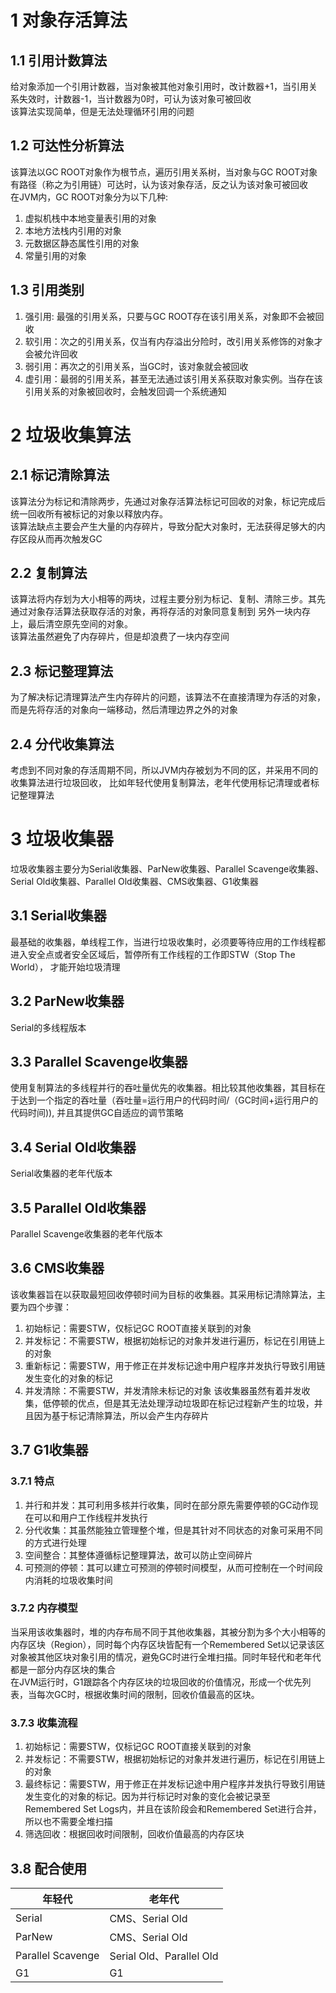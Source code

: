 # 1 对象存活算法
## 1.1 引用计数算法
给对象添加一个引用计数器，当对象被其他对象引用时，改计数器+1，当引用关系失效时，计数器-1，当计数器为0时，可认为该对象可被回收  
该算法实现简单，但是无法处理循环引用的问题
## 1.2 可达性分析算法
该算法以GC ROOT对象作为根节点，遍历引用关系树，当对象与GC ROOT对象有路径（称之为引用链）可达时，认为该对象存活，反之认为该对象可被回收  
在JVM内，GC ROOT对象分为以下几种:  
1. 虚拟机栈中本地变量表引用的对象
2. 本地方法栈内引用的对象
3. 元数据区静态属性引用的对象
4. 常量引用的对象
## 1.3 引用类别
1. 强引用: 最强的引用关系，只要与GC ROOT存在该引用关系，对象即不会被回收
2. 软引用：次之的引用关系，仅当有内存溢出分险时，改引用关系修饰的对象才会被允许回收
3. 弱引用：再次之的引用关系，当GC时，该对象就会被回收
4. 虚引用：最弱的引用关系，甚至无法通过该引用关系获取对象实例。当存在该引用关系的对象被回收时，会触发回调一个系统通知
# 2 垃圾收集算法
## 2.1 标记清除算法
该算法分为标记和清除两步，先通过对象存活算法标记可回收的对象，标记完成后统一回收所有被标记的对象以释放内存。  
该算法缺点主要会产生大量的内存碎片，导致分配大对象时，无法获得足够大的内存区段从而再次触发GC
## 2.2 复制算法
该算法将内存划为大小相等的两块，过程主要分别为标记、复制、清除三步。其先通过对象存活算法获取存活的对象，再将存活的对象同意复制到
另外一块内存上，最后清空原先空间的对象。  
该算法虽然避免了内存碎片，但是却浪费了一块内存空间
## 2.3 标记整理算法
为了解决标记清理算法产生内存碎片的问题，该算法不在直接清理为存活的对象，而是先将存活的对象向一端移动，然后清理边界之外的对象
## 2.4 分代收集算法
考虑到不同对象的存活周期不同，所以JVM内存被划为不同的区，并采用不同的收集算法进行垃圾回收，
比如年轻代使用复制算法，老年代使用标记清理或者标记整理算法
# 3 垃圾收集器
垃圾收集器主要分为Serial收集器、ParNew收集器、Parallel Scavenge收集器、Serial Old收集器、Parallel Old收集器、CMS收集器、G1收集器
## 3.1 Serial收集器
最基础的收集器，单线程工作，当进行垃圾收集时，必须要等待应用的工作线程都进入安全点或者安全区域后，暂停所有工作线程的工作即STW（Stop The World），
才能开始垃圾清理
## 3.2 ParNew收集器
Serial的多线程版本
## 3.3 Parallel Scavenge收集器
使用复制算法的多线程并行的吞吐量优先的收集器。相比较其他收集器，其目标在于达到一个指定的吞吐量（吞吐量=运行用户的代码时间/（GC时间+运行用户的代码时间)),
并且其提供GC自适应的调节策略
## 3.4 Serial Old收集器
Serial收集器的老年代版本
## 3.5 Parallel Old收集器
Parallel Scavenge收集器的老年代版本
## 3.6 CMS收集器
该收集器旨在以获取最短回收停顿时间为目标的收集器。其采用标记清除算法，主要为四个步骤：
1. 初始标记：需要STW，仅标记GC ROOT直接关联到的对象
2. 并发标记：不需要STW，根据初始标记的对象并发进行遍历，标记在引用链上的对象
3. 重新标记：需要STW，用于修正在并发标记途中用户程序并发执行导致引用链发生变化的对象的标记
4. 并发清除：不需要STW，并发清除未标记的对象
该收集器虽然有着并发收集，低停顿的优点，但是其无法处理浮动垃圾即在标记过程新产生的垃圾，并且因为基于标记清除算法，所以会产生内存碎片
## 3.7 G1收集器
### 3.7.1 特点  
1. 并行和并发：其可利用多核并行收集，同时在部分原先需要停顿的GC动作现在可以和用户工作线程并发执行
2. 分代收集：其虽然能独立管理整个堆，但是其针对不同状态的对象可采用不同的方式进行处理
3. 空间整合：其整体遵循标记整理算法，故可以防止空间碎片
4. 可预测的停顿：其可以建立可预测的停顿时间模型，从而可控制在一个时间段内消耗的垃圾收集时间
### 3.7.2 内存模型
当采用该收集器时，堆的内存布局不同于其他收集器，其被分割为多个大小相等的内存区块（Region），同时每个内存区块皆配有一个Remembered Set以记录该区
对象被其他区块对象引用的情况，避免GC时进行全堆扫描。同时年轻代和老年代都是一部分内存区块的集合  
在JVM运行时，G1跟踪各个内存区块的垃圾回收的价值情况，形成一个优先列表，当每次GC时，根据收集时间的限制，回收价值最高的区块。
### 3.7.3 收集流程
1. 初始标记：需要STW，仅标记GC ROOT直接关联到的对象
2. 并发标记：不需要STW，根据初始标记的对象并发进行遍历，标记在引用链上的对象
3. 最终标记：需要STW，用于修正在并发标记途中用户程序并发执行导致引用链发生变化的对象的标记。因为并行标记时对象的变化会被记录至
Remembered Set Logs内，并且在该阶段会和Remembered Set进行合并，所以也不需要全堆扫描
4. 筛选回收：根据回收时间限制，回收价值最高的内存区块
## 3.8 配合使用
|  年轻代   | 老年代  |
|  ----    | ----  |
| Serial   | CMS、Serial Old |
| ParNew   | CMS、Serial Old |
| Parallel Scavenge| Serial Old、Parallel Old |
| G1       | G1 |
